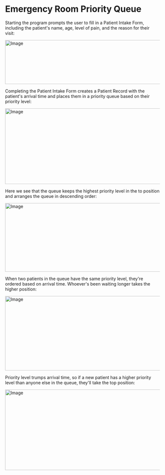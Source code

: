 # Emergency Room Priority Queue

Starting the program prompts the user to fill in a Patient Intake Form, including the patient's name, age, level of pain, and the reason for their visit:

<img width="692" height="143" alt="Image" src="https://github.com/user-attachments/assets/1ac76b5f-eeff-4263-a135-b2e7d7b36749" />

Completing the Patient Intake Form creates a Patient Record with the patient's arrival time and places them in a priority queue based on their priority level:

<img width="673" height="246" alt="Image" src="https://github.com/user-attachments/assets/a1054000-648f-453d-9426-9132dacd488b" />


Here we see that the queue keeps the highest priority level in the to position and arranges the queue in descending order:

<img width="664" height="223" alt="Image" src="https://github.com/user-attachments/assets/baf9f939-60f4-4e9c-a5d9-0b332acf81c3" />

When two patients in the queue have the same priority level, they're ordered based on arrival time. Whoever's been waiting longer takes the higher position:

<img width="661" height="242" alt="Image" src="https://github.com/user-attachments/assets/9349edb3-d530-43ce-8b58-a466228d2e04" />

Priority level trumps arrival time, so if a new patient has a higher priority level than anyone else in the queue, they'll take the top position:

<img width="661" height="262" alt="Image" src="https://github.com/user-attachments/assets/914ca8b5-1e2b-45bc-a7f8-6651abd71e81" />
